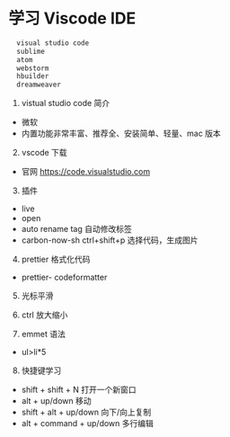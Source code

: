 # 学习 Viscode IDE

```js
  visual studio code
  sublime
  atom
  webstorm
  hbuilder
  dreamweaver

```

1. vistual studio code 简介

- 微软
- 内置功能非常丰富、推荐全、安装简单、轻量、mac 版本

2. vscode 下载

- 官网 https://code.visualstudio.com

3. 插件

- live
- open
- auto rename tag 自动修改标签
- carbon-now-sh ctrl+shift+p 选择代码，生成图片

4. prettier 格式化代码

- prettier- codeformatter

5. 光标平滑

6. ctrl 放大缩小

7. emmet 语法

- ul>li\*5

8. 快捷键学习

- shift + shift + N 打开一个新窗口
- alt + up/down 移动
- shift + alt + up/down 向下/向上复制
- alt + command + up/down 多行编辑
